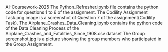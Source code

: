 AI-Coursework-2025
The Python_Refresher.ipynb file contains the python code for questions 1 to 6 of the assignment.
The Codility Assignment Task.png image is a screenshot of Question 7 of the assignment(Codility Task).
The Airplane_Crashes_Data_Cleaning.ipynb contains the python code of the Data Cleaning Process of the Airplane_Crashes_and_Fatalities_Since_1908.csv dataset
The Group screenshot.jpg is a picture showing the group members who participated in the Group Assignment.
